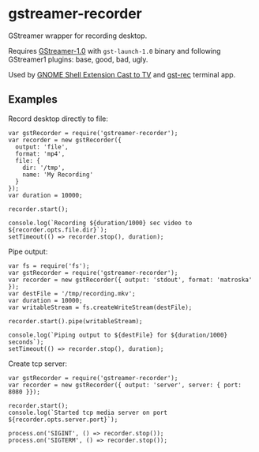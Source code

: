# gstreamer-recorder
GStreamer wrapper for recording desktop.

Requires [GStreamer-1.0](https://gstreamer.freedesktop.org) with `gst-launch-1.0` binary and following GStreamer1 plugins: base, good, bad, ugly.

Used by [GNOME Shell Extension Cast to TV](https://github.com/Rafostar/gnome-shell-extension-cast-to-tv) and [gst-rec](https://github.com/Rafostar/gst-rec) terminal app.

## Examples
Record desktop directly to file:
```
var gstRecorder = require('gstreamer-recorder');
var recorder = new gstRecorder({
  output: 'file',
  format: 'mp4',
  file: {
    dir: '/tmp',
    name: 'My Recording'
  }
});
var duration = 10000;

recorder.start();

console.log(`Recording ${duration/1000} sec video to ${recorder.opts.file.dir}`);
setTimeout(() => recorder.stop(), duration);
```

Pipe output:
```
var fs = require('fs');
var gstRecorder = require('gstreamer-recorder');
var recorder = new gstRecorder({ output: 'stdout', format: 'matroska' });
var destFile = '/tmp/recording.mkv';
var duration = 10000;
var writableStream = fs.createWriteStream(destFile);

recorder.start().pipe(writableStream);

console.log(`Piping output to ${destFile} for ${duration/1000} seconds`);
setTimeout(() => recorder.stop(), duration);
```

Create tcp server:
```
var gstRecorder = require('gstreamer-recorder');
var recorder = new gstRecorder({ output: 'server', server: { port: 8080 }});

recorder.start();
console.log(`Started tcp media server on port ${recorder.opts.server.port}`);

process.on('SIGINT', () => recorder.stop());
process.on('SIGTERM', () => recorder.stop());
```
